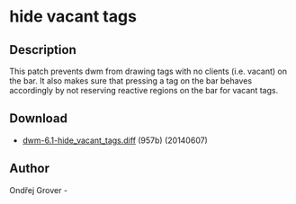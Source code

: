 hide vacant tags
================

Description
-----------

This patch prevents dwm from drawing tags with no clients
(i.e. vacant) on the bar. It also makes sure that pressing a tag on
the bar behaves accordingly by not reserving reactive regions on the
bar for vacant tags.

Download
--------

* [dwm-6.1-hide_vacant_tags.diff](dwm-6.1-hide_vacant_tags.diff) (957b) (20140607)

Author
------

Ondřej Grover - <ondrej dot grover at gmail dot com>
